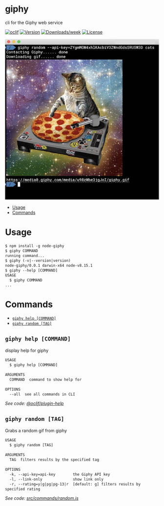 giphy
=====

cli for the Giphy web service

[![oclif](https://img.shields.io/badge/cli-oclif-brightgreen.svg)](https://oclif.io)
[![Version](https://img.shields.io/npm/v/node-giphy.svg)](https://npmjs.org/package/node-giphy)
[![Downloads/week](https://img.shields.io/npm/dw/node-giphy.svg)](https://npmjs.org/package/node-giphy)
[![License](https://img.shields.io/npm/l/node-giphy.svg)](https://github.com/shazron/giphy-cli/blob/master/package.json)

![Sample command for giphy-cli](./giphy.png)

<!-- toc -->
* [Usage](#usage)
* [Commands](#commands)
<!-- tocstop -->
# Usage
<!-- usage -->
```sh-session
$ npm install -g node-giphy
$ giphy COMMAND
running command...
$ giphy (-v|--version|version)
node-giphy/0.0.1 darwin-x64 node-v8.15.1
$ giphy --help [COMMAND]
USAGE
  $ giphy COMMAND
...
```
<!-- usagestop -->
# Commands
<!-- commands -->
* [`giphy help [COMMAND]`](#giphy-help-command)
* [`giphy random [TAG]`](#giphy-random-tag)

## `giphy help [COMMAND]`

display help for giphy

```
USAGE
  $ giphy help [COMMAND]

ARGUMENTS
  COMMAND  command to show help for

OPTIONS
  --all  see all commands in CLI
```

_See code: [@oclif/plugin-help](https://github.com/oclif/plugin-help/blob/v2.1.6/src/commands/help.ts)_

## `giphy random [TAG]`

Grabs a random gif from giphy

```
USAGE
  $ giphy random [TAG]

ARGUMENTS
  TAG  filters results by the specified tag

OPTIONS
  -k, --api-key=api-key        the Giphy API key
  -l, --link-only              show link only
  -r, --rating=y|g|pg|pg-13|r  [default: g] filters results by specified rating
```

_See code: [src/commands/random.js](https://github.com/shazron/giphy-cli/blob/v0.0.1/src/commands/random.js)_
<!-- commandsstop -->
